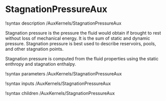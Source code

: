 # StagnationPressureAux

!syntax description /AuxKernels/StagnationPressureAux

Stagnation pressure is the pressure the fluid would obtain if brought to rest without loss of mechanical energy. It is
the sum of static and dynamic pressure. Stagnation pressure is best used to describe reservoirs, pools, and other stagnation
points.

Stagnation pressure is computed from the fluid properties using the static enthropy and stagnation enthalpy.

!syntax parameters /AuxKernels/StagnationPressureAux

!syntax inputs /AuxKernels/StagnationPressureAux

!syntax children /AuxKernels/StagnationPressureAux
